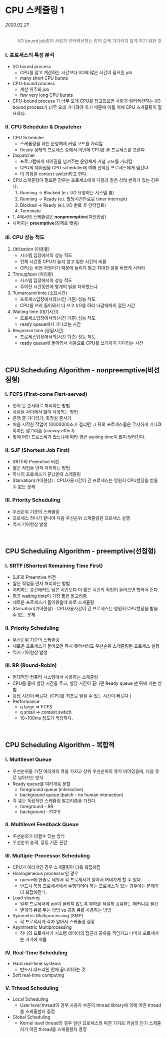 # CPU 스케쥴링 1

###### 2020.02.27

> I/O bound job같이 사람과 인터렉션하는 잡이 오랙 기다리지 않게 하기 위한 것

### I. 프로세스의 특성 분석
- I/O bound process
  - CPU를 잡고 계산하는 시간보다 I/O에 많은 시간이 필요한 job
  - many short CPU bursts
- CPU-bound process
  - 계산 위주의 job
  - few very long CPU bursts
- CPU-bound process 가 너무 오래 CPU를 잡고있으면 사람과 일터렉션하는 I/O bound process가 너무 오래 기다려야 하기 때문에 이를 위해 CPU 스케쥴링이 필요하다.

### II. CPU Scheduler & Dispatcher
- CPU Scheduler
  - 스케쥴링을 하는 운영체제 커널 코드를 가리킴
  - Ready 상태의 프로세스 중에서 이번에 CPU를 줄 프로세스를 고른다.
- Dispatcher
  - 프로그램에게 제어권을 넘겨주는 운영체제 커널 코드를 가리킴
  - CPU의 제어권을 CPU scheduler에 의해 선택된 프로세스에게 넘긴다.
  - 이 과정을 context switch라고 한다.
- CPU 스케줄링이 필요한 경우는 프로세스에게 다음과 같은 상태 변화가 있는 경우다.
    1. Running -> Blocked (e.i. I/O 요청하는 시스템 콜)
    2. Running -> Ready (e.i. 할당시간만료로 timer interrupt)
    3. Blocked -> Ready (e.i. I/O 완료 후 인터럽트)
    4. Terminate
- 1, 4에서의 스케쥴링은 **nonpreemptive**(자진반납)
- 나머지는 **preemptive**(강제로 뺏음)


### III. CPU 성능 척도

1. Utilization (이용률)
   - 시스템 입장에서의 성능 척도
   - 전체 시간중 CPU가 놀지 않고 일한 시간의 비율
   - CPU는 비싼 자원이기 때문에 놀리지 말고 최대한 일을 바쁘게 시켜라
2. Throughput (처리량)
   - 시스템 입장에서의 성능 척도
   - 주어진 시간동안에 몇개의 일을 처리했느냐
3. Turnaround time (소요시간)
   - 프로세스입장에서의(시간 기준) 성능 척도
   - CPU를 쓰러 들어와서 다 쓰고 I/O를 하러 나갈때까지 걸린 시간
4. Waiting time (대기시간)
   - 프로세스입장에서의(시간 기준) 성능 척도
   - ready queue에서 기다리는 시간
5. Response time (응답시간)
   - 프로세스입장에서의(시간 기준) 성능 척도
   - ready queue에 들어와서 처음으로 CPU를 쓰기까지 기다리는 시간

<br />


## CPU Scheduling Algorithm - nonpreemptive(비선점형)

### I. FCFS (First-come Fisrt-served)
- 먼저 온 순서대로 처리하는 방법
- 사람들 사이에서 많이 사용되는 방법
- 은행 줄 기다리기, 화장실 줄서기
- 처음 시작한 작업이 10000000초가 걸리면 그 뒤의 프로세스들은 무지하게 기다려야하는 알고리즘 (convoy effect)
- 앞에 어떤 프로스세가 있느냐에 따라 평균 waiting time이 많이 달라진다.

### II. SJF (Shortest Job First)
- SRTF의 Preemtive 버전
- 짧은 작업들 먼저 처리하는 방법
- 하나의 프로세스가 끝났을때 스케쥴링
- Starvation(기아현상) : CPU사용시간이 긴 프로세스는 영원히 CPU할당을 받을 수 없는 문제

### III. Priority Scheduling
- 우선순위 기준의 스케쥴링
- 프로세스 하나가 끝나야 다음 우선순위 스케쥴링된 프로세스 실행
- 역시 기아현상 발생

<br />


## CPU Scheduling Algorithm - preemptive(선점형)

### I. SRTF (Shortest Remaining Time First)
- SJF의 Preemtive 버전
- 짧은 작업들 먼저 처리하는 방법
- 처리하는 중간에라도 남은 시간보다 더 짧은 시간의 작업이 들어오면 뺏어서 준다.
- 평균 waiting time이 가장 짧은 알고리즘
- 새로운 프로세스가 들어왔을때 바로 스케쥴링
- Starvation(기아현상) : CPU사용시간이 긴 프로세스는 영원히 CPU할당을 받을 수 없는 문제

### II. Priority Scheduling
- 우선순위 기준의 스케쥴링
- 새로운 프로세스가 들어오면 즉시 뺏어서라도 우선순위 스케쥴링된 프로세스 실행
- 역시 기아현상 발생

### III. RR (Round-Robin)
- 현대적인 컴퓨터 시스템에서 사용하는 스케쥴링
- CPU를 줄때 할당 시간을 주고, 할당 시간이 끝나면 Ready queue 맨 뒤에 서는 방법
- 응답 시간이 빠르다. (CPU를 최초로 얻을 수 있는 시간이 빠르다.)
- Performance
  - q large => FCFS
  - q small => context swtich
  - 10~100ms 정도가 적당하다.

<br />


## CPU Scheduling Algorithm - 복합적

### I. Multilevel Queue
- 우선순위를 가진 여러개의 큐를 가지고 상위 우선순위의 큐가 비어있을때, 다음 큐로 넘어가는 방식
- Ready queue를 여러개로 분할
  - foreground queue (interactive)
  - background queue (batch - no human interaction)
- 각 큐는 독립적인 스케쥴링 알고리즘을 가진다.
  - foreground - RR
  - background - FCFS

### II. Multilevel Feedback Queue
- 우선순의가 바뀔수 있는 방식
- 우선순위 승격, 강등 기준 관건

### III. Multiple-Processor Scheduling
- CPU가 여러개인 경우 스케쥴링이 더욱 복잡해짐
- Homogeneous processor인 경우
  - queue에 한줄로 세워서 각 프로세서가 알아서 꺼내가게 할 수 있다.
  - 반드시 특정 프로세서에서 수행되어야 하는 프로세스가 있는 경우에는 문제가 더 복잡해진다.
- Load sharing
  - 일부 프로세서에 job이 몰리지 않도록 부하를 적절히 공유하는 메커니즘 필요
  - 별개의 큐를 두는 방법 vs 공동 큐를 사용하는 방법
- Symmetric Multiprocessing (SMP)
  - 각 프로세서가 각자 알아서 스케쥴링 결정
- Asymmetric Multiprocessing
  - 하나의 프로세서가 시스템 데이터의 접근과 공유를 책임지고 나머지 프로세서는 거기에 따름

### IV. Real-Time Scheduling
- Hard real-time systems
  - 반드시 데드라인 안에 끝나야하는 것
- Soft real-time computing

### V. Trhead Scheduling
- Local Scheduling
  - User level thread의 경우 사용자 수준의 thread library에 의해 어떤 thread를 스케줄할지 결정
- Global Scheduling
  - Kernel level thread의 경우 일반 프로세스와 마찬 가지로 커널의 단기 스케쥴러가 어떤 thread를 스케쥴할지 결정